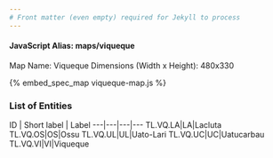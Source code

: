 ```yaml
---
# Front matter (even empty) required for Jekyll to process
---
```


#### JavaScript Alias: maps/viqueque

Map Name: Viqueque
Dimensions (Width x Height): 480x330





{% embed_spec_map viqueque-map.js %}

### List of Entities

ID | Short label | Label
---|---|---|---
TL.VQ.LA|LA|Lacluta
TL.VQ.OS|OS|Ossu
TL.VQ.UL|UL|Uato-Lari
TL.VQ.UC|UC|Uatucarbau		
TL.VQ.VI|VI|Viqueque